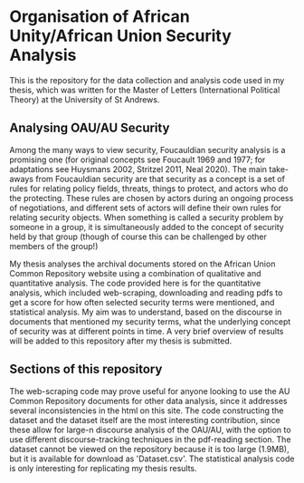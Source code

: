 # Organisation of African Unity/African Union Security Analysis
This is the repository for the data collection and analysis code used in my thesis, which was written for the Master of Letters (International Political Theory) at the University of St Andrews. 

## Analysing OAU/AU Security
Among the many ways to view security, Foucauldian security analysis is a promising one (for original concepts see Foucault 1969 and 1977; for adaptations see Huysmans 2002, Stritzel 2011, Neal 2020). The main take-aways from Foucauldian security are that security as a concept is a set of rules for relating policy fields, threats, things to protect, and actors who do the protecting. These rules are chosen by actors during an ongoing process of negotiations, and different sets of actors will define their own rules for relating security objects. When something is called a security problem by someone in a group, it is simultaneously added to the concept of security held by that group (though of course this can be challenged by other members of the group!)

My thesis analyses the archival documents stored on the African Union Common Repository website using a combination of qualitative and quantitative analysis. The code provided here is for the quantitative analysis, which included web-scraping, downloading and reading pdfs to get a score for how often selected security terms were mentioned, and statistical analysis. My aim was to understand, based on the discourse in documents that mentioned my security terms, what the underlying concept of security was at different points in time. A very brief overview of results will be added to this repository after my thesis is submitted. 

## Sections of this repository
The web-scraping code may prove useful for anyone looking to use the AU Common Repository documents for other data analysis, since it addresses several inconsistencies in the html on this site. The code constructing the dataset and the dataset itself are the most interesting contribution, since these allow for large-n discourse analysis of the OAU/AU, with the option to use different discourse-tracking techniques in the pdf-reading section. The dataset cannot be viewed on the repository because it is too large (1.9MB), but it is available for download as 'Dataset.csv'. The statistical analysis code is only interesting for replicating my thesis results. 



